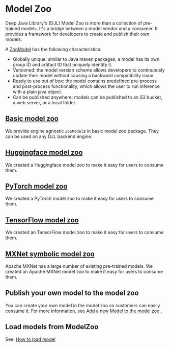 # Model Zoo

Deep Java Library's (DJL) Model Zoo is more than a collection of pre-trained models. It's a bridge between a model vendor and a consumer. It provides a framework for developers to create and publish their own models. 

A [ZooModel](https://javadoc.io/doc/ai.djl/api/latest/ai/djl/repository/zoo/ZooModel.html) has the following characteristics:

- Globally unique: similar to Java maven packages, a model has its own group ID and artifact ID that uniquely identify it.
- Versioned: the model version scheme allows developers to continuously update their model without causing a backward compatibility issue.
- Ready to use out of box: the model contains predefined pre-process and post-process functionality, which
allows the user to run inference with a plain java object. 
- Can be published anywhere: models can be published to an S3 bucket, a web server, or a local folder.

## [Basic model zoo](../model-zoo/README.md)

We provide engine agnostic `ZooModel`s in basic model zoo package. They can be used on any DJL backend engine.

## [Huggingface model zoo](../extension/tokenizers/README.md)

We created a Huggingface model zoo to make it easy for users to consume them.

## [PyTorch model zoo](../engines/pytorch/pytorch-model-zoo/README.md)

We created a PyTorch model zoo to make it easy for users to consume them.

## [TensorFlow model zoo](../engines/tensorflow/tensorflow-model-zoo/README.md)

We created an TensorFlow model zoo to make it easy for users to consume them.

## [MXNet symbolic model zoo](../engines/mxnet/mxnet-model-zoo/README.md)

Apache MXNet has a large number of existing pre-trained models. We created an Apache MXNet model zoo to make it easy for users to consume them.


## Publish your own model to the model zoo

You can create your own model in the model zoo so customers can easily consume it.
For more information, see [Add a new Model to the model zoo ](development/add_model_to_model-zoo.md).

## Load models from ModelZoo

See: [How to load model](load_model.md)
